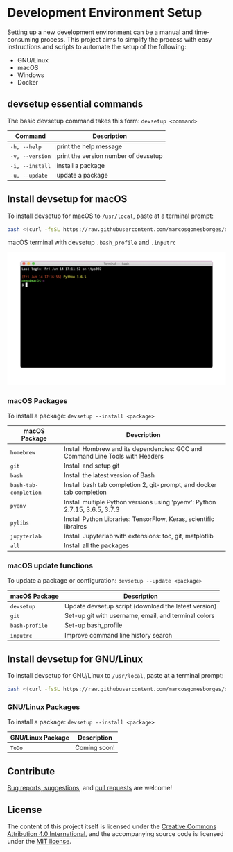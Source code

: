 # Development Environment Setup

Setting up a new development environment can be a manual and time-consuming process. This project aims to simplify the process with easy instructions and scripts to automate the setup of the following:

* GNU/Linux
* macOS
* Windows
* Docker

## devsetup essential commands

The basic devsetup command takes this form: `devsetup <command>`

| Command           | Description                                       |
| ---               | ---                                               |
| `-h, --help`      | print the help message                            |
| `-v, --version`   | print the version number of devsetup              |
| `-i, --install`   | install a package                                 |
| `-u, --update`    | update a package                                  |

## Install devsetup for macOS

To install devsetup for macOS to `/usr/local`, paste at a terminal prompt:

```bash
bash <(curl -fsSL https://raw.githubusercontent.com/marcosgomesborges/dev-setup/master/install_macos)
```

macOS terminal with devsetup `.bash_profile` and `.inputrc`

![macOS terminal](./macos/macos_terminal.gif?raw=true)

### macOS Packages

To install a package: `devsetup --install <package>`

| macOS Package         | Description                                                                   |
| ---                   | ---                                                                           |
| `homebrew`            | Install Hombrew and its dependencies: GCC and Command Line Tools with Headers |
| `git`                 | Install and setup git                                                         |
| `bash`                | Install the latest version of Bash                                            |
| `bash-tab-completion` | Install bash tab completion 2, git-prompt, and docker tab completion          |
| `pyenv`               | Install multiple Python versions using 'pyenv': Python 2.7.15, 3.6.5, 3.7.3   |
| `pylibs`              | Install Python Libraries: TensorFlow, Keras, scientific libraires             |
| `jupyterlab`          | Install Jupyterlab with extensions: toc, git, matplotlib                      |
| `all`                 | Install all the packages                                                      |

### macOS update functions

To update a package or configuration: `devsetup --update <package>`

| macOS Package     | Description                                                                   |
| ---               | ---                                                                           |
| `devsetup`        | Update devsetup script (download the latest version)                          |
| `git`             | Set-up git with username, email, and terminal colors                          |
| `bash-profile`    | Set-up bash_profile                                                           |
| `inputrc`         | Improve command line history search                                           |

## Install devsetup for GNU/Linux

To install devsetup for GNU/Linux to `/usr/local`, paste at a terminal prompt:

```bash
bash <(curl -fsSL https://raw.githubusercontent.com/marcosgomesborges/dev-setup/master/install_linux)
```

### GNU/Linux Packages

To install a package: `devsetup --install <package>`

| GNU/Linux Package | Description                                                                   |
| ---               | ---                                                                           |
| `ToDo`            | Coming soon!                                                                  |

## Contribute

[Bug reports, suggestions](https://github.com/marcosgomesborges/dev-setup/issues), and [pull requests](https://github.com/marcosgomesborges/dev-setup/pulls) are welcome!

## License

The content of this project itself is licensed under the [Creative Commons Attribution 4.0 International](https://creativecommons.org/licenses/by/4.0), and the accompanying source code is licensed under the [MIT license](LICENSE.md).
